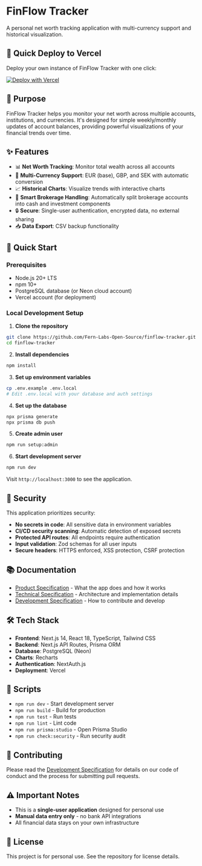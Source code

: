 # FinFlow Tracker

A personal net worth tracking application with multi-currency support and historical visualization.

## 🚀 Quick Deploy to Vercel

Deploy your own instance of FinFlow Tracker with one click:

[![Deploy with Vercel](https://vercel.com/button)](https://vercel.com/new/clone?repository-url=https%3A%2F%2Fgithub.com%2FFern-Labs-Open-Source%2Ffinflow-tracker&env=DATABASE_URL,NEXTAUTH_SECRET,NEXTAUTH_URL,BYPASS_AUTH&envDescription=Required%20environment%20variables%20for%20FinFlow%20Tracker&envLink=https%3A%2F%2Fgithub.com%2FFern-Labs-Open-Source%2Ffinflow-tracker%2Fblob%2Fmain%2FDEPLOYMENT.md&project-name=finflow-tracker&repository-name=finflow-tracker)

## 🎯 Purpose

FinFlow Tracker helps you monitor your net worth across multiple accounts, institutions, and currencies. It's designed for simple weekly/monthly updates of account balances, providing powerful visualizations of your financial trends over time.

## ✨ Features

- 📊 **Net Worth Tracking**: Monitor total wealth across all accounts
- 💱 **Multi-Currency Support**: EUR (base), GBP, and SEK with automatic conversion
- 📈 **Historical Charts**: Visualize trends with interactive charts
- 🏦 **Smart Brokerage Handling**: Automatically split brokerage accounts into cash and investment components
- 🔒 **Secure**: Single-user authentication, encrypted data, no external sharing
- 📥 **Data Export**: CSV backup functionality

## 🚀 Quick Start

### Prerequisites

- Node.js 20+ LTS
- npm 10+
- PostgreSQL database (or Neon cloud account)
- Vercel account (for deployment)

### Local Development Setup

1. **Clone the repository**
```bash
git clone https://github.com/Fern-Labs-Open-Source/finflow-tracker.git
cd finflow-tracker
```

2. **Install dependencies**
```bash
npm install
```

3. **Set up environment variables**
```bash
cp .env.example .env.local
# Edit .env.local with your database and auth settings
```

4. **Set up the database**
```bash
npx prisma generate
npx prisma db push
```

5. **Create admin user**
```bash
npm run setup:admin
```

6. **Start development server**
```bash
npm run dev
```

Visit `http://localhost:3000` to see the application.

## 🔐 Security

This application prioritizes security:

- **No secrets in code**: All sensitive data in environment variables
- **CI/CD security scanning**: Automatic detection of exposed secrets
- **Protected API routes**: All endpoints require authentication
- **Input validation**: Zod schemas for all user inputs
- **Secure headers**: HTTPS enforced, XSS protection, CSRF protection

## 📚 Documentation

- [Product Specification](docs/PRODUCT_SPEC.md) - What the app does and how it works
- [Technical Specification](docs/TECHNICAL_SPEC.md) - Architecture and implementation details
- [Development Specification](docs/DEVELOPMENT_SPEC.md) - How to contribute and develop

## 🛠️ Tech Stack

- **Frontend**: Next.js 14, React 18, TypeScript, Tailwind CSS
- **Backend**: Next.js API Routes, Prisma ORM
- **Database**: PostgreSQL (Neon)
- **Charts**: Recharts
- **Authentication**: NextAuth.js
- **Deployment**: Vercel

## 📝 Scripts

- `npm run dev` - Start development server
- `npm run build` - Build for production
- `npm run test` - Run tests
- `npm run lint` - Lint code
- `npm run prisma:studio` - Open Prisma Studio
- `npm run check:security` - Run security audit

## 🤝 Contributing

Please read the [Development Specification](docs/DEVELOPMENT_SPEC.md) for details on our code of conduct and the process for submitting pull requests.

## ⚠️ Important Notes

- This is a **single-user application** designed for personal use
- **Manual data entry only** - no bank API integrations
- All financial data stays on your own infrastructure

## 📄 License

This project is for personal use. See the repository for license details.
